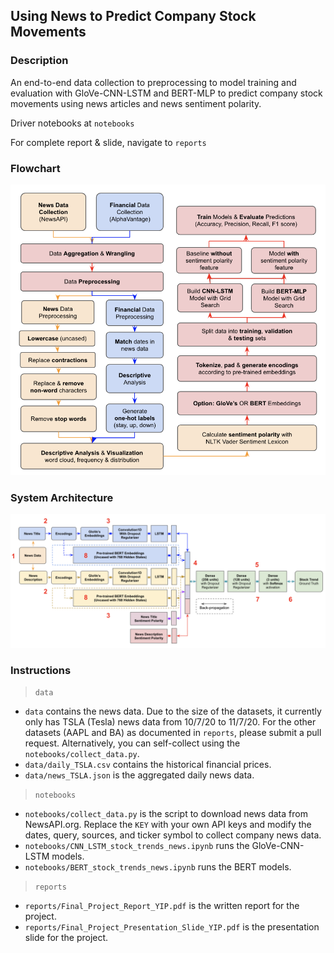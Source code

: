 ## Using News to Predict Company Stock Movements

### Description

An end-to-end data collection to preprocessing to model training and evaluation with GloVe-CNN-LSTM and BERT-MLP to predict company stock movements using news articles and news sentiment polarity.

Driver notebooks at `notebooks`

For complete report & slide, navigate to `reports`

### Flowchart

![Flowchart](https://github.com/Joeyipp/predict-stock-trends-news/blob/master/images/flowchart_design.png)

### System Architecture

![Flowchart](https://github.com/Joeyipp/predict-stock-trends-news/blob/master/images/model_design.png)

### Instructions

> `data`

- `data` contains the news data. Due to the size of the datasets, it currently only has TSLA (Tesla) news data from 10/7/20 to 11/7/20. For the other datasets (AAPL and BA) as documented in `reports`, please submit a pull request. Alternatively, you can self-collect using the `notebooks/collect_data.py`.
- `data/daily_TSLA.csv` contains the historical financial prices.
- `data/news_TSLA.json` is the aggregated daily news data.

> `notebooks`

- `notebooks/collect_data.py` is the script to download news data from NewsAPI.org. Replace the `KEY` with your own API keys and modify the dates, query, sources, and ticker symbol to collect company news data.
- `notebooks/CNN_LSTM_stock_trends_news.ipynb` runs the GloVe-CNN-LSTM models.
- `notebooks/BERT_stock_trends_news.ipynb` runs the BERT models.

> `reports`

- `reports/Final_Project_Report_YIP.pdf` is the written report for the project.
- `reports/Final_Project_Presentation_Slide_YIP.pdf` is the presentation slide for the project.
